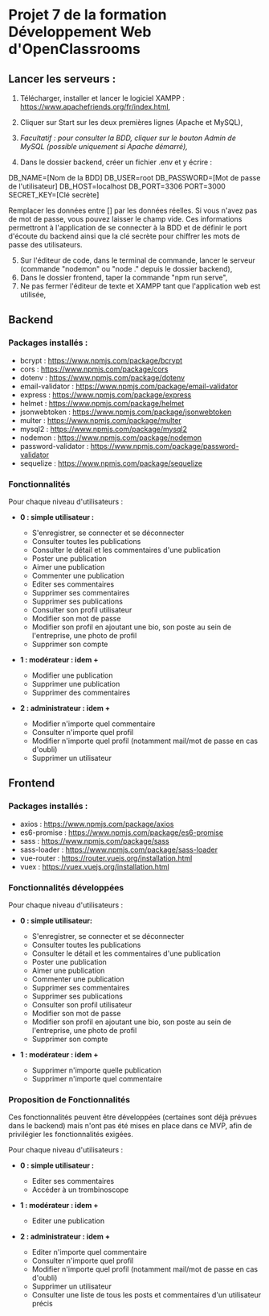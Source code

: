 # Projet 7 de la formation Développement Web d'OpenClassrooms

## Lancer les serveurs :

1) Télécharger, installer et lancer le logiciel XAMPP : https://www.apachefriends.org/fr/index.html,
2) Cliquer sur Start sur les deux premières lignes (Apache et MySQL),
3) *Facultatif : pour consulter la BDD, cliquer sur le bouton Admin de MySQL (possible uniquement si Apache démarré),*

4) Dans le dossier backend, créer un fichier .env et y écrire :

DB_NAME=[Nom de la BDD]
DB_USER=root
DB_PASSWORD=[Mot de passe de l'utilisateur]
DB_HOST=localhost
DB_PORT=3306
PORT=3000
SECRET_KEY=[Clé secrète]

Remplacer les données entre [] par les données réelles. Si vous n'avez pas de mot de passe, vous pouvez laisser le champ vide.
Ces informations permettront à l'application de se connecter à la BDD et de définir le port d'écoute du backend ainsi que la clé secrète pour chiffrer les mots de passe des utilisateurs.

5) Sur l'éditeur de code, dans le terminal de commande, lancer le serveur (commande "nodemon" ou "node ." depuis le dossier backend),
6) Dans le dossier frontend, taper la commande "npm run serve",
7) Ne pas fermer l'éditeur de texte et XAMPP tant que l'application web est utilisée,

## Backend
### Packages installés :

* bcrypt : https://www.npmjs.com/package/bcrypt
* cors : https://www.npmjs.com/package/cors
* dotenv : https://www.npmjs.com/package/dotenv
* email-validator : https://www.npmjs.com/package/email-validator
* express : https://www.npmjs.com/package/express
* helmet : https://www.npmjs.com/package/helmet
* jsonwebtoken : https://www.npmjs.com/package/jsonwebtoken
* multer : https://www.npmjs.com/package/multer
* mysql2 : https://www.npmjs.com/package/mysql2
* nodemon : https://www.npmjs.com/package/nodemon
* password-validator : https://www.npmjs.com/package/password-validator
* sequelize : https://www.npmjs.com/package/sequelize


### Fonctionnalités

Pour chaque niveau d'utilisateurs :

* **0 : simple utilisateur :**
  
  - S'enregistrer, se connecter et se déconnecter
  - Consulter toutes les publications 
  - Consulter le détail et les commentaires d'une publication
  - Poster une publication
  - Aimer une publication
  - Commenter une publication
  - Editer ses commentaires
  - Supprimer ses commentaires
  - Supprimer ses publications
  - Consulter son profil utilisateur
  - Modifier son mot de passe
  - Modifier son profil en ajoutant une bio, son poste au sein de l'entreprise, une photo de profil
  - Supprimer son compte
  
* **1 : modérateur : idem +**
  
  - Modifier une publication
  - Supprimer une publication
  - Supprimer des commentaires
  
* **2 : administrateur : idem +**
  
  - Modifier n'importe quel commentaire
  - Consulter n'importe quel profil
  - Modifier n'importe quel profil (notamment mail/mot de passe en cas d'oubli)
  - Supprimer un utilisateur

## Frontend
### Packages installés :

* axios : https://www.npmjs.com/package/axios
* es6-promise : https://www.npmjs.com/package/es6-promise
* sass : https://www.npmjs.com/package/sass
* sass-loader : https://www.npmjs.com/package/sass-loader
* vue-router : https://router.vuejs.org/installation.html
* vuex : https://vuex.vuejs.org/installation.html

### Fonctionnalités développées

Pour chaque niveau d'utilisateurs :

* **0 : simple utilisateur:**

  - S'enregistrer, se connecter et se déconnecter
  - Consulter toutes les publications 
  - Consulter le détail et les commentaires d'une publication
  - Poster une publication
  - Aimer une publication
  - Commenter une publication
  - Supprimer ses commentaires
  - Supprimer ses publications
  - Consulter son profil utilisateur
  - Modifier son mot de passe
  - Modifier son profil en ajoutant une bio, son poste au sein de l'entreprise, une photo de profil
  - Supprimer son compte 
  
* **1 : modérateur : idem +**
  
  - Supprimer n'importe quelle publication
  - Supprimer n'importe quel commentaire

### Proposition de Fonctionnalités

Ces fonctionnalités peuvent être développées (certaines sont déjà prévues dans le backend) mais n'ont pas été mises en place dans ce MVP, afin de privilégier les fonctionnalités exigées.

Pour chaque niveau d'utilisateurs :

* **0 : simple utilisateur :**

  - Editer ses commentaires
  - Accéder à un trombinoscope
  
* **1 : modérateur : idem +**
  
  - Editer une publication
  
* **2 : administrateur : idem +**
  
  - Editer n'importe quel commentaire
  - Consulter n'importe quel profil
  - Modifier n'importe quel profil (notamment mail/mot de passe en cas d'oubli)
  - Supprimer un utilisateur
  - Consulter une liste de tous les posts et commentaires d'un utilisateur précis